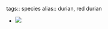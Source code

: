 tags:: species
alias:: durian, red durian

- ![](https://jade-gentle-pony-196.mypinata.cloud/ipfs/bafkreign7mqncgzut6bmcyufrhy3agqbn3ikxfx2dxfhvbke6odgy4tati)